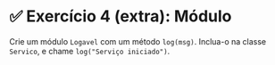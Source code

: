 # ✅ Exercício 4 (extra): Módulo

Crie um módulo `Logavel` com um método `log(msg)`. Inclua-o na classe `Servico`, e chame `log("Serviço iniciado")`.
